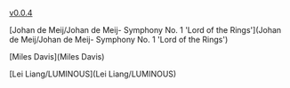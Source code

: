 [v0.0.4](https://github.com/littleflute/m50/edit/master/README.md)

[Johan de Meij/Johan de Meij- Symphony No. 1 'Lord of the Rings'](Johan de Meij/Johan de Meij- Symphony No. 1 'Lord of the Rings')

[Miles Davis](Miles Davis)

[Lei Liang/LUMINOUS](Lei Liang/LUMINOUS)
